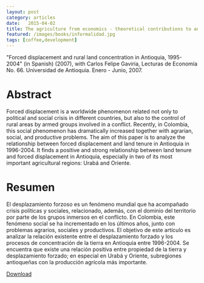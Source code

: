 ```yaml
---
layout: post
category: articles
date:   2015-04-02
title: The agriculture from economics - theoretical contributions to an old debate (in Spanish) (2007), with Marleny Cardoa, Yady Barrero, Ever Álvarez and Dorian Espinoza. La Revista Interamericana de Ambiente y Turismo. Volúmen 3, No. 1, 2007. Chile. 
featured: /images/books/informalidad.jpg
tags: [coffee,development]
---
```

"Forced displacement and rural land concentration in Antioquia, 1995-2004" (in Spanish) (2007), with Carlos Felipe Gaviria, Lecturas de Economía No. 66. Universidad de Antioquia. Enero - Junio, 2007. 

Abstract
====

Forced displacement is a worldwide phenomenon related not only to political and social crisis in different countries, but also to the control of rural areas by armed groups involved in a conflict. Recently, in Colombia, this social phenomenon has dramatically increased together with agrarian, social, and productive problems. The aim of this paper is to analyze the relationship between forced displacement and land tenure in Antioquia in 1996-2004. It finds a positive and strong relationship between land tenure and forced displacement in Antioquia, especially in two of its most important agricultural regions: Urabá and Oriente.

Resumen
====

El desplazamiento forzoso es un fenómeno mundial que ha acompañado crisis políticas y sociales, relacionado, además, con el dominio del territorio por parte de los grupos inmersos en el conflicto. En Colombia, este fenómeno social se ha incrementado en los últimos años, junto con problemas agrarios, sociales y productivos. El objetivo de este artículo es analizar la relación existente entre el desplazamiento forzado y los procesos de concentración de la tierra en Antioquia entre 1996-2004. Se encuentra que existe una relación positiva entre propiedad de la tierra y desplazamiento forzado; en especial en Urabá y Oriente, subregiones antioqueñas con la producción agrícola más importante.

[Download](http://www.scielo.org.co/pdf/le/n66/n66a1.pdf)

